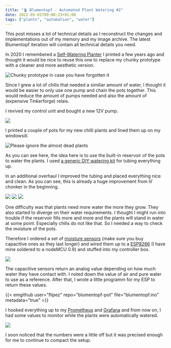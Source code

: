 ```yaml
---
title: "🪴 Blumentopf - Automated Plant Watering #2"
date: 2022-05-01T09:00:23+01:00
tags: ["plants", "automation", "water"]
---
```


This post misses a lot of technical details as I reconstruct the changes and implementations out of my memory and my image archive. The latest Blumentopf iteration will contain all technical details you need.

In 2020 I remembered a [Self-Watering Planter](https://www.thingiverse.com/thing:903411) I printed a few years ago and thought it would be nice to reuse this one to replace my chunky prototype with a cleaner and more aesthetic version.

![](/img/blumentopf/01/07.jpg "Chunky prototype in case you have forgotten it")

Since I grew a lot of chilis that needed a similiar amount of water, I thought it would be easier to only use one pump and chain the pots together. This would reduce the amount of pumps needed and also the amount of (expensive Tinkerforge) relais.

I revived my control unit and bought a new 12V pump.

![](/img/blumentopf/02/01.jpg)

I printed a couple of pots for my new chilli plants and lined them up on my windowsill.

![](/img/blumentopf/02/03.jpg "Please ignore the almost dead plants")

As you can see here, the idea here is to use the built-in reservoir of the pots to water the plants. I used [a generic DIY watering kit](https://www.amazon.de/gp/product/B07MGWQTX1) for tubing everything up.

In an additional overhaul I improved the tubing and placed everything nice and clean. As you can see, this is already a huge improvement from lil` chonker in the beginning.

![](/img/blumentopf/02/04.jpg)
![](/img/blumentopf/02/05.jpg)
![](/img/blumentopf/02/06.jpg)

One difficulty was that plants need more water the more they grow. They also started to diverge on their water requirements. I thought I might run into trouble if the reservoir fills more and more and the plants will stand in water at some point. Especially chilis do not like that. So I needed a way to check the moisture of the pots.

Therefore I ordered a set of [moisture sensors](https://www.az-delivery.de/products/bodenfeuchte-sensor-modul-v1-2?variant=12461193920608) (make sure you buy capacitive ones as they last longer) and wired them up to a [ESP8266](https://www.espressif.com/en/products/socs/esp8266) (I have mine soldered to a nodeMCU 0.9) and stuffed into my controller box.

![](/img/blumentopf/02/07.jpg)

The capacitive sensors return an analog value depending on how much water they have contact with. I noted down the value of air and pure water to use as a reference. After that, I wrote a little programm for my ESP to return these values.

{{< emgithub user="flipez" repo="blumentopf-pot" file="blumentopf.ino" metadata="true" >}}

I hooked everything up to my [Prometheus](https://prometheus.io/) and [Grafana](https://grafana.com/) and from now on, I had some values to monitor while the plants were automatically watered.


![](/img/blumentopf/02/08.jpg)

I soon noticed that the numbers were a little off but it was precised enough for me to continue to compact the setup.